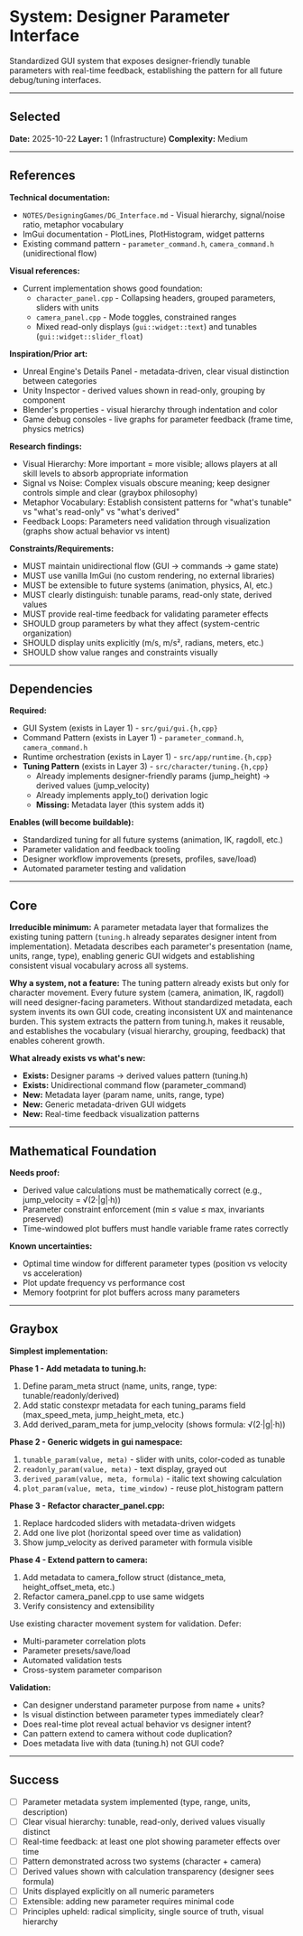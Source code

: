 # System: Designer Parameter Interface

Standardized GUI system that exposes designer-friendly tunable parameters with real-time feedback, establishing the pattern for all future debug/tuning interfaces.

---

<!-- BEGIN: SELECT/SELECTED -->
## Selected

**Date:** 2025-10-22
**Layer:** 1 (Infrastructure)
**Complexity:** Medium
<!-- END: SELECT/SELECTED -->

---

<!-- BEGIN: SELECT/REFERENCES -->
## References

**Technical documentation:**
- `NOTES/DesigningGames/DG_Interface.md` - Visual hierarchy, signal/noise ratio, metaphor vocabulary
- ImGui documentation - PlotLines, PlotHistogram, widget patterns
- Existing command pattern - `parameter_command.h`, `camera_command.h` (unidirectional flow)

**Visual references:**
- Current implementation shows good foundation:
  - `character_panel.cpp` - Collapsing headers, grouped parameters, sliders with units
  - `camera_panel.cpp` - Mode toggles, constrained ranges
  - Mixed read-only displays (`gui::widget::text`) and tunables (`gui::widget::slider_float`)

**Inspiration/Prior art:**
- Unreal Engine's Details Panel - metadata-driven, clear visual distinction between categories
- Unity Inspector - derived values shown in read-only, grouping by component
- Blender's properties - visual hierarchy through indentation and color
- Game debug consoles - live graphs for parameter feedback (frame time, physics metrics)

**Research findings:**
- Visual Hierarchy: More important = more visible; allows players at all skill levels to absorb appropriate information
- Signal vs Noise: Complex visuals obscure meaning; keep designer controls simple and clear (graybox philosophy)
- Metaphor Vocabulary: Establish consistent patterns for "what's tunable" vs "what's read-only" vs "what's derived"
- Feedback Loops: Parameters need validation through visualization (graphs show actual behavior vs intent)

**Constraints/Requirements:**
- MUST maintain unidirectional flow (GUI → commands → game state)
- MUST use vanilla ImGui (no custom rendering, no external libraries)
- MUST be extensible to future systems (animation, physics, AI, etc.)
- MUST clearly distinguish: tunable params, read-only state, derived values
- MUST provide real-time feedback for validating parameter effects
- SHOULD group parameters by what they affect (system-centric organization)
- SHOULD display units explicitly (m/s, m/s², radians, meters, etc.)
- SHOULD show value ranges and constraints visually
<!-- END: SELECT/REFERENCES -->

---

<!-- BEGIN: SELECT/DEPENDENCIES -->
## Dependencies

**Required:**
- GUI System (exists in Layer 1) - `src/gui/gui.{h,cpp}`
- Command Pattern (exists in Layer 1) - `parameter_command.h`, `camera_command.h`
- Runtime orchestration (exists in Layer 1) - `src/app/runtime.{h,cpp}`
- **Tuning Pattern** (exists in Layer 3) - `src/character/tuning.{h,cpp}`
  - Already implements designer-friendly params (jump_height) → derived values (jump_velocity)
  - Already implements apply_to() derivation logic
  - **Missing:** Metadata layer (this system adds it)

**Enables (will become buildable):**
- Standardized tuning for all future systems (animation, IK, ragdoll, etc.)
- Parameter validation and feedback tooling
- Designer workflow improvements (presets, profiles, save/load)
- Automated parameter testing and validation
<!-- END: SELECT/DEPENDENCIES -->

---

<!-- BEGIN: SELECT/CORE -->
## Core

**Irreducible minimum:**
A parameter metadata layer that formalizes the existing tuning pattern (`tuning.h` already separates designer intent from implementation). Metadata describes each parameter's presentation (name, units, range, type), enabling generic GUI widgets and establishing consistent visual vocabulary across all systems.

**Why a system, not a feature:**
The tuning pattern already exists but only for character movement. Every future system (camera, animation, IK, ragdoll) will need designer-facing parameters. Without standardized metadata, each system invents its own GUI code, creating inconsistent UX and maintenance burden. This system extracts the pattern from tuning.h, makes it reusable, and establishes the vocabulary (visual hierarchy, grouping, feedback) that enables coherent growth.

**What already exists vs what's new:**
- **Exists:** Designer params → derived values pattern (tuning.h)
- **Exists:** Unidirectional command flow (parameter_command)
- **New:** Metadata layer (param name, units, range, type)
- **New:** Generic metadata-driven GUI widgets
- **New:** Real-time feedback visualization patterns
<!-- END: SELECT/CORE -->

---

<!-- BEGIN: SELECT/MATHEMATICAL_FOUNDATION -->
## Mathematical Foundation

**Needs proof:**
- Derived value calculations must be mathematically correct (e.g., jump_velocity = √(2·|g|·h))
- Parameter constraint enforcement (min ≤ value ≤ max, invariants preserved)
- Time-windowed plot buffers must handle variable frame rates correctly

**Known uncertainties:**
- Optimal time window for different parameter types (position vs velocity vs acceleration)
- Plot update frequency vs performance cost
- Memory footprint for plot buffers across many parameters
<!-- END: SELECT/MATHEMATICAL_FOUNDATION -->

---

<!-- BEGIN: SELECT/GRAYBOX -->
## Graybox

**Simplest implementation:**

**Phase 1 - Add metadata to tuning.h:**
1. Define param_meta struct (name, units, range, type: tunable/readonly/derived)
2. Add static constexpr metadata for each tuning_params field (max_speed_meta, jump_height_meta, etc.)
3. Add derived_param_meta for jump_velocity (shows formula: √(2·|g|·h))

**Phase 2 - Generic widgets in gui namespace:**
1. `tunable_param(value, meta)` - slider with units, color-coded as tunable
2. `readonly_param(value, meta)` - text display, grayed out
3. `derived_param(value, meta, formula)` - italic text showing calculation
4. `plot_param(value, meta, time_window)` - reuse plot_histogram pattern

**Phase 3 - Refactor character_panel.cpp:**
1. Replace hardcoded sliders with metadata-driven widgets
2. Add one live plot (horizontal speed over time as validation)
3. Show jump_velocity as derived parameter with formula visible

**Phase 4 - Extend pattern to camera:**
1. Add metadata to camera_follow struct (distance_meta, height_offset_meta, etc.)
2. Refactor camera_panel.cpp to use same widgets
3. Verify consistency and extensibility

Use existing character movement system for validation. Defer:
- Multi-parameter correlation plots
- Parameter presets/save/load
- Automated validation tests
- Cross-system parameter comparison

**Validation:**
- Can designer understand parameter purpose from name + units?
- Is visual distinction between parameter types immediately clear?
- Does real-time plot reveal actual behavior vs designer intent?
- Can pattern extend to camera without code duplication?
- Does metadata live with data (tuning.h) not GUI code?
<!-- END: SELECT/GRAYBOX -->

---

<!-- BEGIN: SELECT/SUCCESS -->
## Success

- [ ] Parameter metadata system implemented (type, range, units, description)
- [ ] Clear visual hierarchy: tunable, read-only, derived values visually distinct
- [ ] Real-time feedback: at least one plot showing parameter effects over time
- [ ] Pattern demonstrated across two systems (character + camera)
- [ ] Derived values shown with calculation transparency (designer sees formula)
- [ ] Units displayed explicitly on all numeric parameters
- [ ] Extensible: adding new parameter requires minimal code
- [ ] Principles upheld: radical simplicity, single source of truth, visual hierarchy
<!-- END: SELECT/SUCCESS -->
